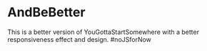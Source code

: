 # AndBeBetter
This is a better version of YouGottaStartSomewhere with a better responsiveness effect and design. #noJSforNow
